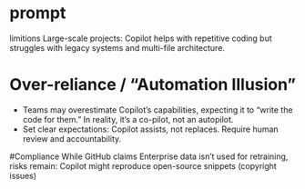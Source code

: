 # prompt
limitions
 Large-scale projects: Copilot helps with repetitive coding but struggles with legacy systems and multi-file architecture.

# Over-reliance / “Automation Illusion”
 - Teams may overestimate Copilot’s capabilities, expecting it to “write the code for them.” In reality, it’s a co-pilot, not an autopilot.
 - Set clear expectations: Copilot assists, not replaces. Require human review and accountability.

 #Compliance
 While GitHub claims Enterprise data isn’t used for retraining, risks remain: Copilot might reproduce open-source snippets (copyright issues)
